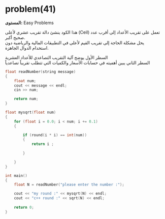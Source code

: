 # problem(41)

**المستوى:** Easy Problems

هذا الكود ينشئ دالة تقريب عشري لأعلى (Ceil) تعمل على تقريب الأعداد إلى أقرب عدد صحيح أكبر.  
يحل مشكلة الحاجة إلى تقريب القيم لأعلى في التطبيقات المالية والرياضية دون استخدام الدوال الجاهزة.  

السطر الأول يوضح آلية التقريب التصاعدي للأعداد العشرية  
السطر الثاني يبين أهميته في حسابات الأسعار والكميات التي تتطلب تقريباً تصاعدياً

```cpp
float readNumber(string message)
{
	float num;
	cout << message << endl;
	cin >> num;

	return num;
}

float mysqrt(float num)
{
	for (float i = 0.0; i < num; i += 0.1)
	{

		if (round(i * i) == int(num))
		{
			return i ;
		
		}

	}
}

int main()
{
	float N = readNumber("please enter the number :");

	cout << "my round :" << mysqrt(N) << endl;
	cout << "c++ round :" << sqrt(N) << endl;
	
	return 0;
}
```